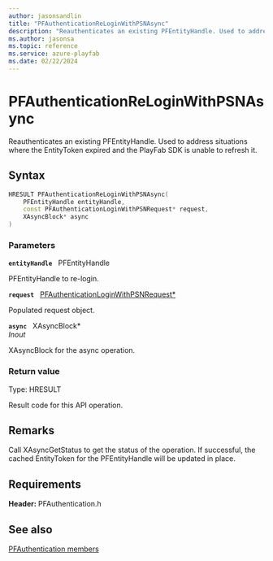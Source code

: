 ```yaml
---
author: jasonsandlin
title: "PFAuthenticationReLoginWithPSNAsync"
description: "Reauthenticates an existing PFEntityHandle. Used to address situations where the EntityToken expired and the PlayFab SDK is unable to refresh it."
ms.author: jasonsa
ms.topic: reference
ms.service: azure-playfab
ms.date: 02/22/2024
---
```


# PFAuthenticationReLoginWithPSNAsync  

Reauthenticates an existing PFEntityHandle. Used to address situations where the EntityToken expired and the PlayFab SDK is unable to refresh it.  

## Syntax  
  
```cpp
HRESULT PFAuthenticationReLoginWithPSNAsync(  
    PFEntityHandle entityHandle,  
    const PFAuthenticationLoginWithPSNRequest* request,  
    XAsyncBlock* async  
)  
```  
  
### Parameters  
  
**`entityHandle`** &nbsp; PFEntityHandle  
  
PFEntityHandle to re-login.  
  
**`request`** &nbsp; [PFAuthenticationLoginWithPSNRequest*](../../pfauthenticationtypes/structs/pfauthenticationloginwithpsnrequest.md)  
  
Populated request object.  
  
**`async`** &nbsp; XAsyncBlock*  
*_Inout_*  
  
XAsyncBlock for the async operation.  
  
  
### Return value
Type: HRESULT
  
Result code for this API operation.
  
## Remarks  
  
Call XAsyncGetStatus to get the status of the operation. If successful, the cached EntityToken for the PFEntityHandle will be updated in place.
  
## Requirements  
  
**Header:** PFAuthentication.h
  
## See also  
[PFAuthentication members](../pfauthentication_members.md)  

  
  
